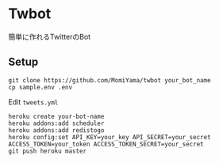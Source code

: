 # Twbot

簡単に作れるTwitterのBot

## Setup

```
git clone https://github.com/MomiYama/twbot your_bot_name
cp sample.env .env
```

Edit `tweets.yml`

```
heroku create your-bot-name
heroku addons:add scheduler
heroku addons:add redistogo
heroku config:set API_KEY=your_key API_SECRET=your_secret ACCESS_TOKEN=your_token ACCESS_TOKEN_SECRET=your_secret
git push heroku master
```
